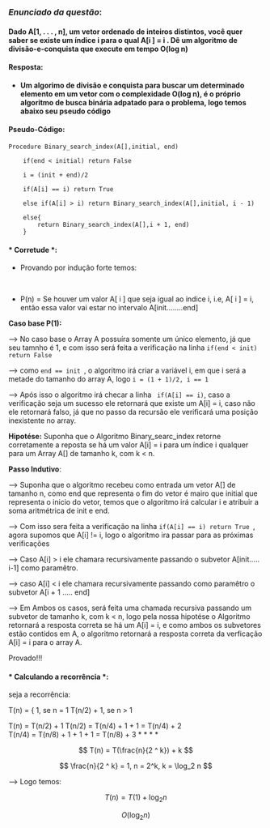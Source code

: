 ### _Enunciado da questão_:

#### Dado A[1, . . . , n], um vetor ordenado de inteiros distintos, você quer saber se existe um índice i para o qual A[i ] = i . Dê um algoritmo de divisão-e-conquista que execute em tempo O(log n)


#### Resposta:

* __Um algorimo de divisão e conquista para buscar um determinado elemento em um vetor com o complexidade O(log n), é o próprio algoritmo de busca binária adpatado para o problema, logo temos abaixo seu pseudo código__


#### Pseudo-Código:

```
Procedure Binary_search_index(A[],initial, end)

    if(end < initial) return False

    i = (init + end)/2

    if(A[i] == i) return True

    else if(A[i] > i) return Binary_search_index(A[],initial, i - 1)

    else{
        return Binary_search_index(A[],i + 1, end)
    }
```

#### * Corretude *:

* Provando por indução forte temos:
<br>

* P(n) = Se houver um valor A[ i ] que seja igual ao indice i, i.e, A[ i ] = i, então essa valor vai estar no intervalo A[init........end]


__Caso base P(1):__

--> No caso base o Array A possuíra somente um único elemento, já que seu tamnho é 1, e com isso será feita a verificação na linha ```if(end < init) return False```

--> como ```end == init ```, o algoritmo irá criar a variável i, em que i será a metade do tamanho do array A, logo ``` i = (1 + 1)/2, i == 1 ```

--> Após isso o algoritmo irá checar a linha ```  if(A[i] == i) ```, caso a verificação seja um sucesso ele retornará que existe um A[i] = i, caso não ele retornará falso, já que no passo da recursão ele verificará uma posição inexistente no array.

__Hipotése:__ Suponha que o Algoritmo Binary_searc_index retorne corretamente a reposta se há um valor A[i] = i para um índice i qualquer para um Array A[] de tamanho k, com k < n.

__Passo Indutivo__:

--> Suponha que o algoritmo recebeu como entrada um vetor A[] de tamanho n, como end que representa o fim do vetor é mairo que initial que representa o inicio do vetor, temos que o algoritmo irá calcular i  e atribuir a soma aritmétrica de init e end.

--> Com isso sera feita a verificação na linha ```if(A[i] == i) return True ```, agora supomos que A[i] != i, logo o algoritmo ira  passar para as próximas verificações

--> Caso A[i] > i  ele chamara recursivamente passando o subvetor A[init..... i-1] como paramêtro.

--> caso A[i] < i ele chamara recursivamente passando como paramêtro o subvetor A[i + 1 ..... end]

--> Em Ambos os casos, será feita uma chamada recursiva passando um subvetor de tamanho k, com k < n, logo pela nossa hipotése o Algoritmo retornará a resposta correta se há um A[i] = i, e como  ambos os subvetores estão contidos em A, o algoritmo retornará a resposta correta da verficação A[i] = i para o array A.

Provado!!!

#### * Calculando a recorrência *:

seja a recorrência:

T(n) = { 1, se n = 1
T(n/2) + 1, se n > 1


T(n) = T(n/2) + 1
T(n/2) = T(n/4) + 1 + 1 = T(n/4) + 2
<br>
T(n/4) = T(n/8) + 1 + 1 + 1 = T(n/8) + 3
*
*
*
*

$$ T(n) = T(\frac{n}{2 ^ k}) + k $$


$$ \frac{n}{2 ^ k} = 1, n = 2^k, k = \log_2 n $$

--> Logo temos:

$$ T(n) = T(1) + \log_2 n$$

$$O(\log_2 n)$$

